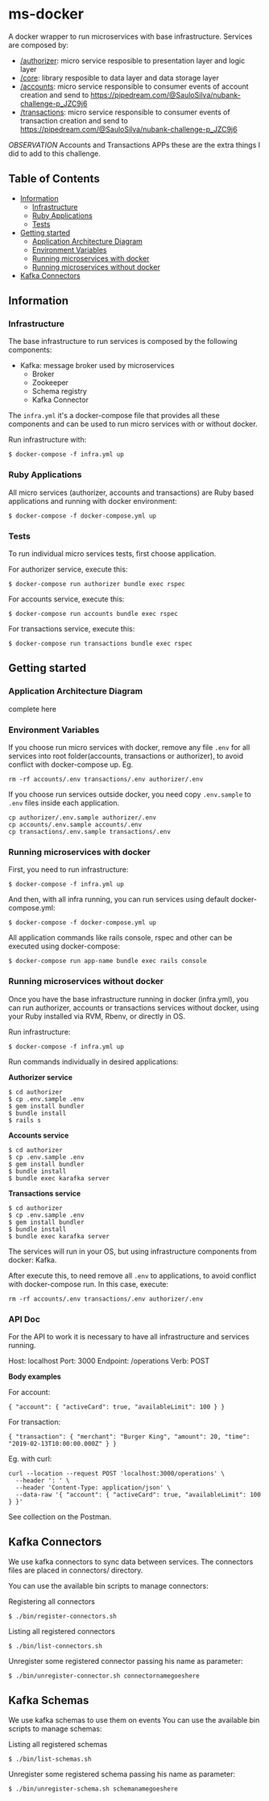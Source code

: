# ms-docker

A docker wrapper to run microservices with base infrastructure.
Services are composed by:

* [/authorizer](/authorizer): micro service resposible to presentation layer and logic layer
* [/core](/core): library resposible to data layer and data storage layer
* [/accounts](/accounts): micro service responsible to consumer events of account creation and send to https://pipedream.com/@SauloSilva/nubank-challenge-p_JZC9j6
* [/transactions](/transactions): micro service responsible to consumer events of transaction creation and send to https://pipedream.com/@SauloSilva/nubank-challenge-p_JZC9j6

*OBSERVATION* Accounts and Transactions APPs these are the extra things I did to add to this challenge.

## Table of Contents

<!-- TOC depthFrom:1 depthTo:6 withLinks:1 orderedList:0 -->

- [Information](#information)
  - [Infrastructure](#infrastructure)
  - [Ruby Applications](#ruby-applications)
  - [Tests](#tests)
- [Getting started](#getting-started)
  - [Application Architecture Diagram](#application-architecture-diagram)
  - [Environment Variables](#environment-variables)
  - [Running microservices with docker](#running-microservices-with-docker)
  - [Running microservices without docker](#running-microservices-without-docker)
- [Kafka Connectors](#kafka-connectors)

<!-- /TOC -->

## Information

### Infrastructure

The base infrastructure to run services is composed by the following components:

* Kafka: message broker used by microservices
  * Broker
  * Zookeeper
  * Schema registry
  * Kafka Connector

The `infra.yml` it's a docker-compose file that provides all these components and can be used to run micro services with or without docker.

Run infrastructure with:

```
$ docker-compose -f infra.yml up
```

### Ruby Applications

All micro services (authorizer, accounts and transactions) are Ruby based applications and running with docker environment:

```
$ docker-compose -f docker-compose.yml up
```

### Tests

To run individual micro services tests, first choose application.

For authorizer service, execute this:

```
$ docker-compose run authorizer bundle exec rspec
```

For accounts service, execute this:

```
$ docker-compose run accounts bundle exec rspec
```

For transactions service, execute this:

```
$ docker-compose run transactions bundle exec rspec
```

## Getting started

### Application Architecture Diagram

complete here

### Environment Variables

If you choose run micro services with docker, remove any file `.env` for all services into root folder(accounts, transactions or authorizer), to avoid conflict with docker-compose up. Eg.

```
rm -rf accounts/.env transactions/.env authorizer/.env
```

If you choose run services outside docker, you need copy `.env.sample` to `.env` files inside each application.

```
cp authorizer/.env.sample authorizer/.env
cp accounts/.env.sample accounts/.env
cp transactions/.env.sample transactions/.env
```

### Running microservices with docker

First, you need to run infrastructure:

```
$ docker-compose -f infra.yml up
```

And then, with all infra running, you can run services using default docker-compose.yml:

```
$ docker-compose -f docker-compose.yml up
```

All application commands like rails console, rspec and other can be executed using docker-compose:

```
$ docker-compose run app-name bundle exec rails console
```

### Running microservices without docker

Once you have the base infrastructure running in docker (infra.yml), you can run authorizer, accounts or transactions services without docker, using your Ruby installed via RVM, Rbenv, or directly in OS.

Run infrastructure:

```
$ docker-compose -f infra.yml up
```

Run commands individually in desired applications:

**Authorizer service**

```
$ cd authorizer
$ cp .env.sample .env
$ gem install bundler
$ bundle install
$ rails s
```

**Accounts service**

```
$ cd authorizer
$ cp .env.sample .env
$ gem install bundler
$ bundle install
$ bundle exec karafka server
```

**Transactions service**

```
$ cd authorizer
$ cp .env.sample .env
$ gem install bundler
$ bundle install
$ bundle exec karafka server
```

The services will run in your OS, but using infrastructure components from docker: Kafka.

After execute this, to need remove all `.env` to applications, to avoid conflict with docker-compose run.
In this case, execute:

```
rm -rf accounts/.env transactions/.env authorizer/.env
```

### API Doc

For the API to work it is necessary to have all infrastructure and services running.

Host: localhost
Port: 3000
Endpoint: /operations
Verb: POST

**Body examples**

For account:

`{ "account": { "activeCard": true, "availableLimit": 100 } }`

For transaction:

`{ "transaction": { "merchant": "Burger King", "amount": 20, "time": "2019-02-13T10:00:00.000Z" } }`

Eg. with curl:

```
curl --location --request POST 'localhost:3000/operations' \
  --header ': ' \
  --header 'Content-Type: application/json' \
  --data-raw '{ "account": { "activeCard": true, "availableLimit": 100 } }'
```

See collection on the Postman.

## Kafka Connectors

We use kafka connectors to sync data between services.
The connectors files are placed in connectors/ directory.

You can use the available bin scripts to manage connectors:

Registering all connectors

```
$ ./bin/register-connectors.sh
```

Listing all registered connectors

```
$ ./bin/list-connectors.sh
```

Unregister some registered connector passing his name as parameter:

```
$ ./bin/unregister-connector.sh connectornamegoeshere
```

## Kafka Schemas
We use kafka schemas to use them on events
You can use the available bin scripts to manage schemas:

Listing all registered schemas

```
$ ./bin/list-schemas.sh
```
Unregister some registered schema passing his name as parameter:

```
$ ./bin/unregister-schema.sh schemanamegoeshere
```

